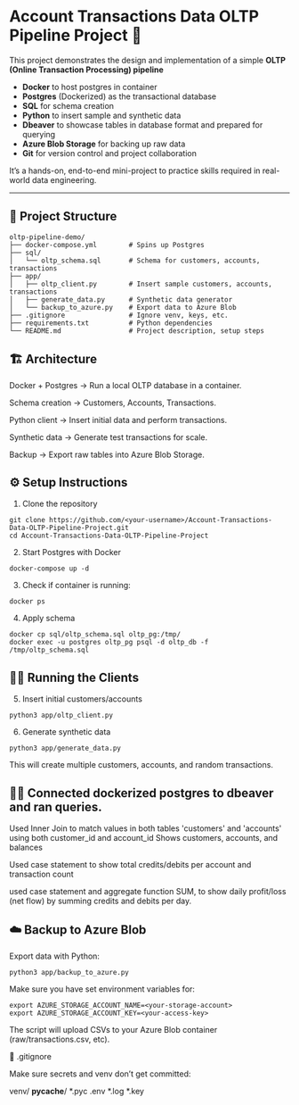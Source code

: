 # Account Transactions Data OLTP Pipeline Project 🚀

This project demonstrates the design and implementation of a simple **OLTP (Online Transaction Processing) pipeline** 

- **Docker** to host postgres in container 
- **Postgres** (Dockerized) as the transactional database
- **SQL** for schema creation
- **Python** to insert sample and synthetic data
- **Dbeaver** to showcase tables in database format and prepared for querying
- **Azure Blob Storage** for backing up raw data
- **Git** for version control and project collaboration

It’s a hands-on, end-to-end mini-project to practice skills required in real-world data engineering.

---

## 📂 Project Structure

```text
oltp-pipeline-demo/
├── docker-compose.yml        # Spins up Postgres
├── sql/
│   └── oltp_schema.sql       # Schema for customers, accounts, transactions
├── app/
│   ├── oltp_client.py        # Insert sample customers, accounts, transactions
│   ├── generate_data.py      # Synthetic data generator
│   └── backup_to_azure.py    # Export data to Azure Blob
├── .gitignore                # Ignore venv, keys, etc.
├── requirements.txt          # Python dependencies
└── README.md                 # Project description, setup steps
```

## 🏗️ Architecture

Docker + Postgres → Run a local OLTP database in a container.

Schema creation → Customers, Accounts, Transactions.

Python client → Insert initial data and perform transactions.

Synthetic data → Generate test transactions for scale.

Backup → Export raw tables into Azure Blob Storage.


## ⚙️ Setup Instructions

1. Clone the repository
```
git clone https://github.com/<your-username>/Account-Transactions-Data-OLTP-Pipeline-Project.git
cd Account-Transactions-Data-OLTP-Pipeline-Project
```

2. Start Postgres with Docker
```
docker-compose up -d
```


3. Check if container is running:
```
docker ps
```

4. Apply schema
```
docker cp sql/oltp_schema.sql oltp_pg:/tmp/
docker exec -u postgres oltp_pg psql -d oltp_db -f /tmp/oltp_schema.sql
```

## 🧑‍💻 Running the Clients

5. Insert initial customers/accounts
```
python3 app/oltp_client.py
```



6. Generate synthetic data
```
python3 app/generate_data.py
```

This will create multiple customers, accounts, and random transactions.





## 🧑‍💻 Connected dockerized postgres to dbeaver and ran queries. 


Used Inner Join to match values in both tables 'customers' and 'accounts' using both customer_id and account_id 
Shows customers, accounts, and balances 





Used case statement to show total credits/debits per account and transaction count






used case statement and aggregate function SUM, to show daily profit/loss (net flow) by summing credits and debits per day. 





## ☁️ Backup to Azure Blob

Export data with Python:
```
python3 app/backup_to_azure.py
```

Make sure you have set environment variables for:
```
export AZURE_STORAGE_ACCOUNT_NAME=<your-storage-account>
export AZURE_STORAGE_ACCOUNT_KEY=<your-access-key>
```

The script will upload CSVs to your Azure Blob container (raw/transactions.csv, etc).

🧹 .gitignore

Make sure secrets and venv don’t get committed:

venv/
__pycache__/
*.pyc
.env
*.log
*.key


